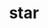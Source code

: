 ---
title: "star"
layout: cache
categories: [package, develop-2023-09-03]
meta: {"versions": ["2.7.10b"], "compilers": ["gcc@=7.3.1"], "oss": ["amzn2"], "platforms": ["linux"], "targets": ["aarch64", "neoverse_n1", "x86_64_v3"], "stacks": ["aws-isc", "aws-isc-aarch64", "root"], "num_specs": 3, "num_specs_by_stack": {"aws-isc-aarch64": 2, "root": 3, "aws-isc": 1}}
spec_details: [{"hash": "jhdleawr5bhpj2ne6yqhn46htgwiw42b", "compiler": "gcc@=7.3.1", "versions": ["2.7.10b"], "os": "amzn2", "platform": "linux", "target": "aarch64", "variants": ["build_system=makefile"], "stacks": ["aws-isc-aarch64", "root"], "size": "-", "tarball": "https://binaries.spack.io/develop-2023-09-03/build_cache/linux-amzn2-aarch64/gcc-7.3.1/star-2.7.10b/linux-amzn2-aarch64-gcc-7.3.1-star-2.7.10b-jhdleawr5bhpj2ne6yqhn46htgwiw42b.spack"}, {"hash": "kbx4bej7ksvzbbuigzfowgk6hg32pvcq", "compiler": "gcc@=7.3.1", "versions": ["2.7.10b"], "os": "amzn2", "platform": "linux", "target": "neoverse_n1", "variants": ["build_system=makefile"], "stacks": ["aws-isc-aarch64", "root"], "size": "-", "tarball": "https://binaries.spack.io/develop-2023-09-03/build_cache/linux-amzn2-neoverse_n1/gcc-7.3.1/star-2.7.10b/linux-amzn2-neoverse_n1-gcc-7.3.1-star-2.7.10b-kbx4bej7ksvzbbuigzfowgk6hg32pvcq.spack"}, {"hash": "sf2b7i6mjggncq6dxlo7txt5vtwikfn7", "compiler": "gcc@=7.3.1", "versions": ["2.7.10b"], "os": "amzn2", "platform": "linux", "target": "x86_64_v3", "variants": ["build_system=makefile"], "stacks": ["root", "aws-isc"], "size": "-", "tarball": "https://binaries.spack.io/develop-2023-09-03/build_cache/linux-amzn2-x86_64_v3/gcc-7.3.1/star-2.7.10b/linux-amzn2-x86_64_v3-gcc-7.3.1-star-2.7.10b-sf2b7i6mjggncq6dxlo7txt5vtwikfn7.spack"}]
---